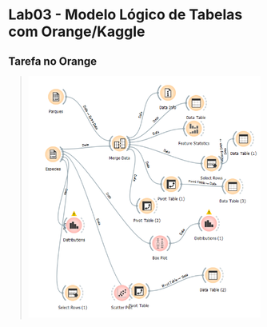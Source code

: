 # Lab03 - Modelo Lógico de Tabelas com Orange/Kaggle

## Tarefa no Orange
> 
> ![Imagem](images/orange.png)

